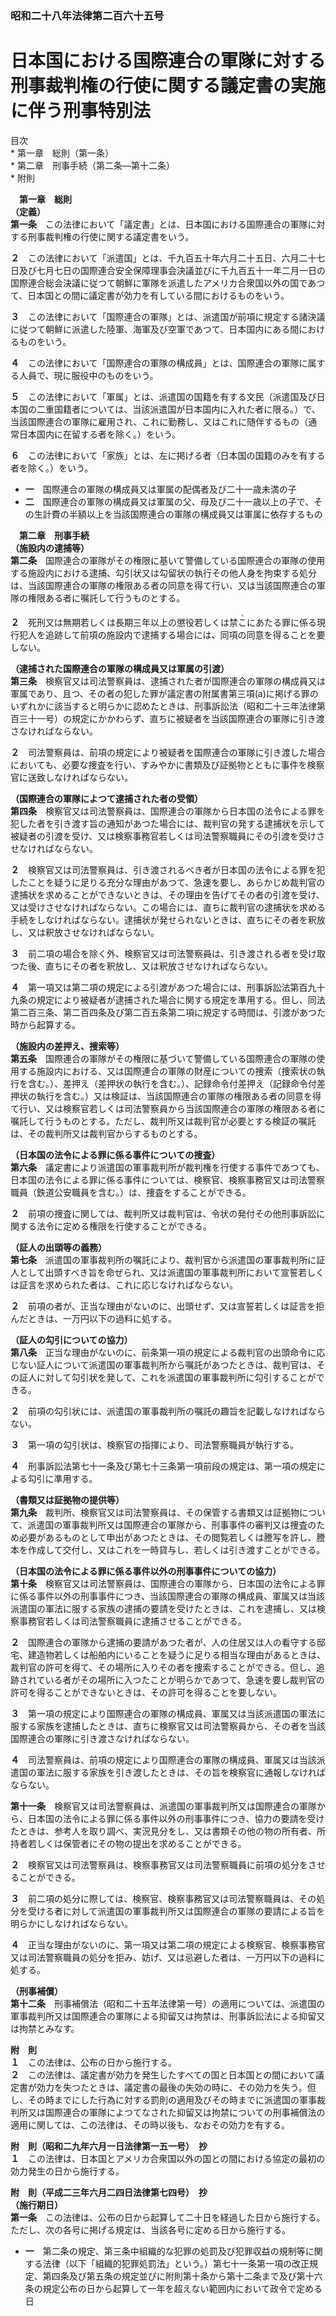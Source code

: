 ### 昭和二十八年法律第二百六十五号  
# 日本国における国際連合の軍隊に対する刑事裁判権の行使に関する議定書の実施に伴う刑事特別法  
  
目次  
	* 第一章　総則（第一条）  
	* 第二章　刑事手続（第二条―第十二条）  
	* 附則  
  
&emsp;**第一章　総則**  
**（定義）**  
**第一条**　この法律において「議定書」とは、日本国における国際連合の軍隊に対する刑事裁判権の行使に関する議定書をいう。  
  
**２**　この法律において「派遣国」とは、千九百五十年六月二十五日、六月二十七日及び七月七日の国際連合安全保障理事会決議並びに千九百五十一年二月一日の国際連合総会決議に従つて朝鮮に軍隊を派遣したアメリカ合衆国以外の国であつて、日本国との間に議定書が効力を有している間におけるものをいう。  
  
**３**　この法律において「国際連合の軍隊」とは、派遣国が前項に規定する諸決議に従つて朝鮮に派遣した陸軍、海軍及び空軍であつて、日本国内にある間におけるものをいう。  
  
**４**　この法律において「国際連合の軍隊の構成員」とは、国際連合の軍隊に属する人員で、現に服役中のものをいう。  
  
**５**　この法律において「軍属」とは、派遣国の国籍を有する文民（派遣国及び日本国の二重国籍者については、当該派遣国が日本国内に入れた者に限る。）で、当該国際連合の軍隊に雇用され、これに勤務し、又はこれに随伴するもの（通常日本国内に在留する者を除く。）をいう。  
  
**６**　この法律において「家族」とは、左に掲げる者（日本国の国籍のみを有する者を除く。）をいう。  
* **一**　国際連合の軍隊の構成員又は軍属の配偶者及び二十一歳未満の子  
* **二**　国際連合の軍隊の構成員又は軍属の父、母及び二十一歳以上の子で、その生計費の半額以上を当該国際連合の軍隊の構成員又は軍属に依存するもの  
  
&emsp;**第二章　刑事手続**  
**（施設内の逮捕等）**  
**第二条**　国際連合の軍隊がその権限に基いて警備している国際連合の軍隊の使用する施設内における逮捕、勾引状又は勾留状の執行その他人身を拘束する処分は、当該国際連合の軍隊の権限ある者の同意を得て行い、又は当該国際連合の軍隊の権限ある者に嘱託して行うものとする。  
  
**２**　死刑又は無期若しくは長期三年以上の懲役若しくは禁<ruby>こ<rt>ヽ</rt></ruby>にあたる罪に係る現行犯人を追跡して前項の施設内で逮捕する場合には、同項の同意を得ることを要しない。  
  
**（逮捕された国際連合の軍隊の構成員又は軍属の引渡）**  
**第三条**　検察官又は司法警察員は、逮捕された者が国際連合の軍隊の構成員又は軍属であり、且つ、その者の犯した罪が議定書の附属書第三項(a)に掲げる罪のいずれかに該当すると明らかに認めたときは、刑事訴訟法（昭和二十三年法律第百三十一号）の規定にかかわらず、直ちに被疑者を当該国際連合の軍隊に引き渡さなければならない。  
  
**２**　司法警察員は、前項の規定により被疑者を国際連合の軍隊に引き渡した場合においても、必要な捜査を行い、すみやかに書類及び証拠物とともに事件を検察官に送致しなければならない。  
  
**（国際連合の軍隊によつて逮捕された者の受領）**  
**第四条**　検察官又は司法警察員は、国際連合の軍隊から日本国の法令による罪を犯した者を引き渡す旨の通知があつた場合には、裁判官の発する逮捕状を示して被疑者の引渡を受け、又は検察事務官若しくは司法警察職員にその引渡を受けさせなければならない。  
  
**２**　検察官又は司法警察員は、引き渡されるべき者が日本国の法令による罪を犯したことを疑うに足りる充分な理由があつて、急速を要し、あらかじめ裁判官の逮捕状を求めることができないときは、その理由を告げてその者の引渡を受け、又は受けさせなければならない。この場合には、直ちに裁判官の逮捕状を求める手続をしなければならない。逮捕状が発せられないときは、直ちにその者を釈放し、又は釈放させなければならない。  
  
**３**　前二項の場合を除く外、検察官又は司法警察員は、引き渡される者を受け取つた後、直ちにその者を釈放し、又は釈放させなければならない。  
  
**４**　第一項又は第二項の規定による引渡があつた場合には、刑事訴訟法第百九十九条の規定により被疑者が逮捕された場合に関する規定を準用する。但し、同法第二百三条、第二百四条及び第二百五条第二項に規定する時間は、引渡があつた時から起算する。  
  
**（施設内の差押え、捜索等）**  
**第五条**　国際連合の軍隊がその権限に基づいて警備している国際連合の軍隊の使用する施設内における、又は国際連合の軍隊の財産についての捜索（捜索状の執行を含む。）、差押え（差押状の執行を含む。）、記録命令付差押え（記録命令付差押状の執行を含む。）又は検証は、当該国際連合の軍隊の権限ある者の同意を得て行い、又は検察官若しくは司法警察員から当該国際連合の軍隊の権限ある者に嘱託して行うものとする。ただし、裁判所又は裁判官が必要とする検証の嘱託は、その裁判所又は裁判官からするものとする。  
  
**（日本国の法令による罪に係る事件についての捜査）**  
**第六条**　議定書により派遣国の軍事裁判所が裁判権を行使する事件であつても、日本国の法令による罪に係る事件については、検察官、検察事務官又は司法警察職員（鉄道公安職員を含む。）は、捜査をすることができる。  
  
**２**　前項の捜査に関しては、裁判所又は裁判官は、令状の発付その他刑事訴訟に関する法令に定める権限を行使することができる。  
  
**（証人の出頭等の義務）**  
**第七条**　派遣国の軍事裁判所の嘱託により、裁判官から派遣国の軍事裁判所に証人として出頭すべき旨を命ぜられ、又は派遣国の軍事裁判所において宣誓若しくは証言を求められた者は、これに応じなければならない。  
  
**２**　前項の者が、正当な理由がないのに、出頭せず、又は宣誓若しくは証言を拒んだときは、一万円以下の過料に処する。  
  
**（証人の勾引についての協力）**  
**第八条**　正当な理由がないのに、前条第一項の規定による裁判官の出頭命令に応じない証人について派遣国の軍事裁判所から嘱託があつたときは、裁判官は、その証人に対して勾引状を発して、これを派遣国の軍事裁判所に勾引することができる。  
  
**２**　前項の勾引状には、派遣国の軍事裁判所の嘱託の趣旨を記載しなければならない。  
  
**３**　第一項の勾引状は、検察官の指揮により、司法警察職員が執行する。  
  
**４**　刑事訴訟法第七十一条及び第七十三条第一項前段の規定は、第一項の規定による勾引に準用する。  
  
**（書類又は証拠物の提供等）**  
**第九条**　裁判所、検察官又は司法警察員は、その保管する書類又は証拠物について、派遣国の軍事裁判所又は国際連合の軍隊から、刑事事件の審判又は捜査のため必要があるものとして申出があつたときは、その閲覧若しくは謄写を許し、謄本を作成して交付し、又はこれを一時貸与し、若しくは引き渡すことができる。  
  
**（日本国の法令による罪に係る事件以外の刑事事件についての協力）**  
**第十条**　検察官又は司法警察員は、国際連合の軍隊から、日本国の法令による罪に係る事件以外の刑事事件につき、当該国際連合の軍隊の構成員、軍属又は当該派遣国の軍法に服する家族の逮捕の要請を受けたときは、これを逮捕し、又は検察事務官若しくは司法警察職員に逮捕させることができる。  
  
**２**　国際連合の軍隊から逮捕の要請があつた者が、人の住居又は人の看守する邸宅、建造物若しくは船舶内にいることを疑うに足りる相当な理由があるときは、裁判官の許可を得て、その場所に入りその者を捜索することができる。但し、追跡されている者がその場所に入つたことが明らかであつて、急速を要し裁判官の許可を得ることができないときは、その許可を得ることを要しない。  
  
**３**　第一項の規定により国際連合の軍隊の構成員、軍属又は当該派遣国の軍法に服する家族を逮捕したときは、直ちに検察官又は司法警察員から、その者を当該国際連合の軍隊に引き渡さなければならない。  
  
**４**　司法警察員は、前項の規定により国際連合の軍隊の構成員、軍属又は当該派遣国の軍法に服する家族を引き渡したときは、その旨を検察官に通報しなければならない。  
  
**第十一条**　検察官又は司法警察員は、派遣国の軍事裁判所又は国際連合の軍隊から、日本国の法令による罪に係る事件以外の刑事事件につき、協力の要請を受けたときは、参考人を取り調べ、実況見分をし、又は書類その他の物の所有者、所持者若しくは保管者にその物の提出を求めることができる。  
  
**２**　検察官又は司法警察員は、検察事務官又は司法警察職員に前項の処分をさせることができる。  
  
**３**　前二項の処分に際しては、検察官、検察事務官又は司法警察職員は、その処分を受ける者に対して派遣国の軍事裁判所又は国際連合の軍隊の要請による旨を明らかにしなければならない。  
  
**４**　正当な理由がないのに、第一項又は第二項の規定による検察官、検察事務官又は司法警察職員の処分を拒み、妨げ、又は忌避した者は、一万円以下の過料に処する。  
  
**（刑事補償）**  
**第十二条**　刑事補償法（昭和二十五年法律第一号）の適用については、派遣国の軍事裁判所又は国際連合の軍隊による抑留又は拘禁は、刑事訴訟法による抑留又は拘禁とみなす。  
  
**附　則**  
**１**　この法律は、公布の日から施行する。  
**２**　この法律は、議定書が効力を発生したすべての国と日本国との間において議定書が効力を失つたときは、議定書の最後の失効の時に、その効力を失う。但し、その時までにした行為に対する罰則の適用及びその時までに派遣国の軍事裁判所又は国際連合の軍隊によつてなされた抑留又は拘禁についての刑事補償法の適用に関しては、この法律は、その時以後も、なおその効力を有する。  
  
**附　則（昭和二九年六月一日法律第一五一号）　抄**  
**１**　この法律は、日本国とアメリカ合衆国以外の国との間における協定の最初の効力発生の日から施行する。  
  
**附　則（平成二三年六月二四日法律第七四号）　抄**  
**（施行期日）**  
**第一条**　この法律は、公布の日から起算して二十日を経過した日から施行する。ただし、次の各号に掲げる規定は、当該各号に定める日から施行する。  
* **一**　第二条の規定、第三条中組織的な犯罪の処罰及び犯罪収益の規制等に関する法律（以下「組織的犯罪処罰法」という。）第七十一条第一項の改正規定、第四条及び第五条の規定並びに附則第十条から第十二条まで及び第十六条の規定公布の日から起算して一年を超えない範囲内において政令で定める日  
  
